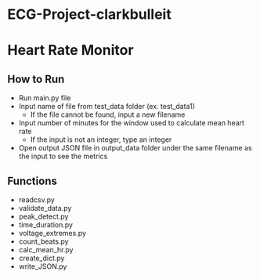 # ECG-Project-clarkbulleit
# Heart Rate Monitor


## How to Run
* Run main.py file
* Input name of file from test_data folder (ex. test_data1)
  * If the file cannot be found, input a new filename
* Input number of minutes for the window used to calculate mean heart rate
  * If the input is not an integer, type an integer
* Open output JSON file in output_data folder under the same filename as the input to see the metrics

## Functions
* readcsv.py
* validate_data.py
* peak_detect.py
* time_duration.py
* voltage_extremes.py
* count_beats.py
* calc_mean_hr.py
* create_dict.py
* write_JSON.py




